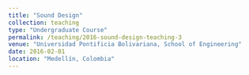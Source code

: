 ```yaml
---
title: "Sound Design"
collection: teaching
type: "Undergraduate Course"
permalink: /teaching/2016-sound-design-teaching-3
venue: "Universidad Pontificia Bolivariana, School of Engineering"
date: 2016-02-01
location: "Medellín, Colombia"
---
```

